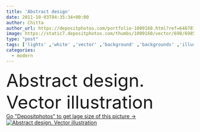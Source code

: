 ```yaml
---
title: 'Abstract design'
date: 2011-10-03T04:35:34+00:00
author: Chitta
author_url: https://depositphotos.com/portfolio-1009160.html?ref=64678756
image: https://static7.depositphotos.com/thumbs/1009160/vector/698/6985254/api_thumb_450.jpg?forcejpeg=true
type: "post"
tags: ['lights' ,'white' ,'vector' ,'background' ,'backgrounds' ,'illustration' ,'design' ,'high' ,'luxury' ,'shiny' ,'shapes' ,'bright' ,'business' ,'metal' ,'abstract' ,'rain' ,'texture' ,'shine' ,'light' ,'pattern' ,'black' ,'tech' ,'technology' ,'dark' ,'chrome' ,'modern' ,'gray' ,'elements' ,'backdrop' ,'smooth' ,'soft' ,'futuristic' ,'shining' ,'lines' ,'fingers' ,'digital' ,'with' ,'development' ,'professional' ,'rays' ,'grey' ,'metallic' ,'wallpaper' ,'textured' ,'gradient' ,'surface' ,'science' ,'blend' ,'glossy' ,'textures' ]
categories: 
  - modern
---
```

<div aling="center">
            <font size="60"> Abstract design. Vector illustration</font>   
</div>
<div>
    <a href='https://depositphotos.com/6985254/stock-illustration-abstract-design.html?ref=64678756' target=_blank > Go "Depositphotos" to get lage size of this picture ->
        <img href='https://depositphotos.com/6985254/stock-illustration-abstract-design.html?ref=64678756' src='https://static7.depositphotos.com/1009160/698/v/950/depositphotos_6985254-stock-illustration-abstract-design.jpg?forcejpeg=true' alt='Abstract design. Vector illustration' >
    </a>
</div>
